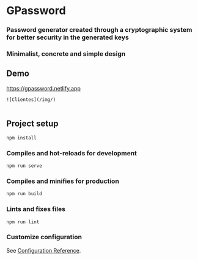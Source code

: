  # GPassword

### Password generator created through a cryptographic system for better security in the generated keys
### Minimalist, concrete and simple design
## Demo
https://gpassword.netlify.app
```
![Clientes](/img/)


```
## Project setup
```
npm install
```

### Compiles and hot-reloads for development
```
npm run serve
```

### Compiles and minifies for production
```
npm run build
```

### Lints and fixes files
```
npm run lint
```

### Customize configuration
See [Configuration Reference](https://cli.vuejs.org/config/).


